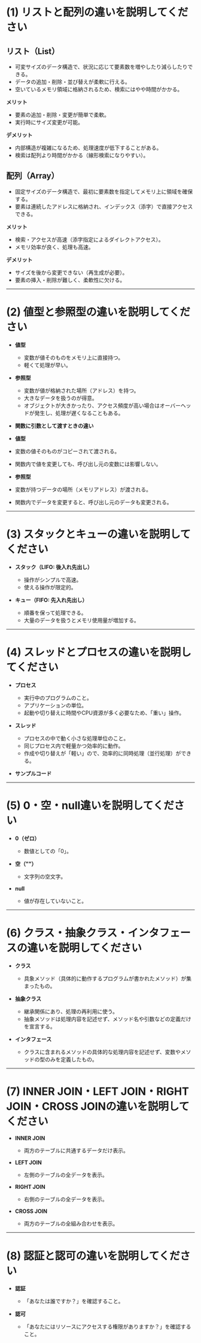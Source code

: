 # (1) リストと配列の違いを説明してください

## リスト（List）
- 可変サイズのデータ構造で、状況に応じて要素数を増やしたり減らしたりできる。
- データの追加・削除・並び替えが柔軟に行える。
- 空いているメモリ領域に格納されるため、検索にはやや時間がかかる。

**メリット**  
- 要素の追加・削除・変更が簡単で柔軟。  
- 実行時にサイズ変更が可能。

**デメリット**  
- 内部構造が複雑になるため、処理速度が低下することがある。  
- 検索は配列より時間がかかる（線形検索になりやすい）。

## 配列（Array）
- 固定サイズのデータ構造で、最初に要素数を指定してメモリ上に領域を確保する。
- 要素は連続したアドレスに格納され、インデックス（添字）で直接アクセスできる。

**メリット**  
- 検索・アクセスが高速（添字指定によるダイレクトアクセス）。  
- メモリ効率が良く、処理も高速。

**デメリット**  
- サイズを後から変更できない（再生成が必要）。  
- 要素の挿入・削除が難しく、柔軟性に欠ける。

---

# (2) 値型と参照型の違いを説明してください

- **値型**  
  - 変数が値そのものをメモリ上に直接持つ。  
  - 軽くて処理が早い。

- **参照型**  
  - 変数が値が格納された場所（アドレス）を持つ。  
  - 大きなデータを扱うのが得意。
  - オブジェクトが大きかったり、アクセス頻度が高い場合はオーバーヘッドが発生し、処理が遅くなることもある。

- **関数に引数として渡すときの違い**

- **値型**
- 変数の値そのものがコピーされて渡される。

- 関数内で値を変更しても、呼び出し元の変数には影響しない。

- **参照型**
- 変数が持つデータの場所（メモリアドレス）が渡される。

- 関数内でデータを変更すると、呼び出し元のデータも変更される。
---

# (3) スタックとキューの違いを説明してください

- **スタック（LIFO: 後入れ先出し）**  
  - 操作がシンプルで高速。  
  - 使える操作が限定的。

- **キュー（FIFO: 先入れ先出し）**  
  - 順番を保って処理できる。  
  - 大量のデータを扱うとメモリ使用量が増加する。

---

# (4) スレッドとプロセスの違いを説明してください

- **プロセス**  
  - 実行中のプログラムのこと。
  - アプリケーションの単位。  
  - 起動や切り替えに時間やCPU資源が多く必要なため、「重い」操作。

- **スレッド**  
  - プロセスの中で動く小さな処理単位のこと。
  - 同じプロセス内で軽量かつ効率的に動作。
  - 作成や切り替えが「軽い」ので、効率的に同時処理（並行処理）ができる。

- **サンプルコード**


---

# (5) 0・空・null違いを説明してください

- **0（ゼロ）**  
  - 数値としての「0」。

- **空（""）**  
  - 文字列の空文字。

- **null**  
  - 値が存在していないこと。

---

# (6) クラス・抽象クラス・インタフェースの違いを説明してください

- **クラス**  
  - 具象メソッド（具体的に動作するプログラムが書かれたメソッド）が集まったもの。

- **抽象クラス**  
  - 継承関係にあり、処理の再利用に使う。  
  - 抽象メソッドは処理内容を記述せず、メソッド名や引数などの定義だけを宣言する。

- **インタフェース**  
  - クラスに含まれるメソッドの具体的な処理内容を記述せず、変数やメソッドの型のみを定義したもの。

---

# (7) INNER JOIN・LEFT JOIN・RIGHT JOIN・CROSS JOINの違いを説明してください

- **INNER JOIN**  
  - 両方のテーブルに共通するデータだけ表示。

- **LEFT JOIN**  
  - 左側のテーブルの全データを表示。

- **RIGHT JOIN**  
  - 右側のテーブルの全データを表示。

- **CROSS JOIN**  
  - 両方のテーブルの全組み合わせを表示。

---

# (8) 認証と認可の違いを説明してください

- **認証**  
  - 「あなたは誰ですか？」を確認すること。

- **認可**  
  - 「あなたにはリソースにアクセスする権限がありますか？」を確認すること。
